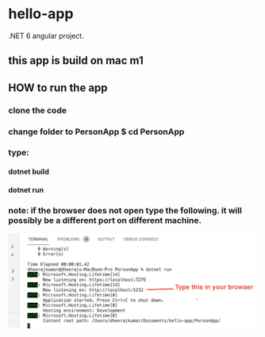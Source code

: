 # hello-app
.NET 6 angular project.

## this app is build on mac m1

## HOW to run the app
### clone the code
### change folder to PersonApp $ cd PersonApp
### type: 
#### dotnet build
#### dotnet run

### note: if the browser does not open type the following. it will possibly be a different port on different machine.
![screen1](/PersonApp/Assets/screen1.png) 


